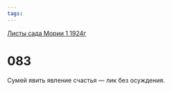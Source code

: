 ```yaml
---
tags:
---
```



[Листы сада Мории 1 1924г](/agni/1924)



# 083

Сумей явить явление счастья — лик без осуждения.   


